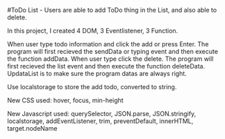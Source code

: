 #ToDo List - Users are able to add ToDo thing in the List, and also able to delete.

In this project, I created 4 DOM, 3 Eventlistener, 3 Function.

When user type todo information and click the add or press Enter.
The program will first recieved the sendData or typing event and then execute the function addData.
When user type click the delete.
The program will first recieved the list event and then execute the function deleteData.
UpdataList is to make sure the program datas are always right.

Use localstorage to store the add todo, converted to string.

New CSS used: hover, focus, min-height

New Javascript used: querySelector, JSON.parse, JSON.stringify, localstorage, addEventListener, trim, preventDefault, innerHTML, target.nodeName
